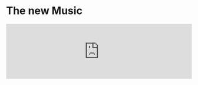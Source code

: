 # The new Music
<iframe width="100%" height="150" src="https://odesli.co/embed/?url=https%3A%2F%2Fsong.link%2Fi%2F1693052027&theme=dark" frameborder="0" allowfullscreen sandbox="allow-same-origin allow-scripts allow-presentation allow-popups allow-popups-to-escape-sandbox" allow="clipboard-read; clipboard-write"></iframe>
